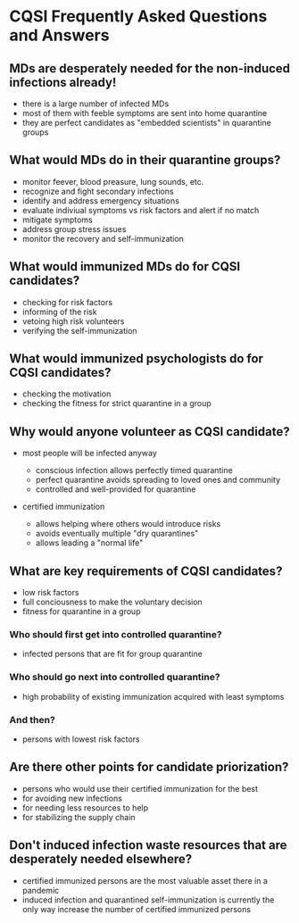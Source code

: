 # CQSI Frequently Asked Questions and Answers

## MDs are desperately needed for the non-induced infections already!

- there is a large number of infected MDs
- most of them with feeble symptoms are sent into home quarantine
- they are perfect candidates as "embedded scientists" in quarantine groups

## What would MDs do in their quarantine groups?

- monitor feever, blood preasure, lung sounds, etc.
- recognize and fight secondary infections
- identify and address emergency situations
- evaluate indiviual symptoms vs risk factors and alert if no match
- mitigate symptoms
- address group stress issues
- monitor the recovery and self-immunization

## What would immunized MDs do for CQSI candidates?

- checking for risk factors
- informing of the risk
- vetoing high risk volunteers
- verifying the self-immunization

## What would immunized psychologists do for CQSI candidates?

- checking the motivation
- checking the fitness for strict quarantine in a group

## Why would anyone volunteer as CQSI candidate?

- most people will be infected anyway
  - conscious infection allows perfectly timed quarantine
  - perfect quarantine avoids spreading to loved ones and community
  - controlled and well-provided for quarantine

- certified immunization
  - allows helping where others would introduce risks
  - avoids eventually multiple "dry quarantines"
  - allows leading a "normal life"

## What are key requirements of CQSI candidates?

- low risk factors
- full conciousness to make the voluntary decision
- fitness for quarantine in a group

### Who should first get into controlled quarantine?

- infected persons that are fit for group quarantine

### Who should go next into controlled quarantine?

- high probability of existing immunization acquired with least symptoms

### And then?

- persons with lowest risk factors

## Are there other points for candidate priorization?

- persons who would use their certified immunization for the best
 - for avoiding new infections
 - for needing less resources to help
 - for stabilizing the supply chain

## Don't induced infection waste resources that are desperately needed elsewhere?

- certified immunized persons are the most valuable asset there in a pandemic
- induced infection and quarantined self-immunization is currently the only way increase the number of certified immunized persons
